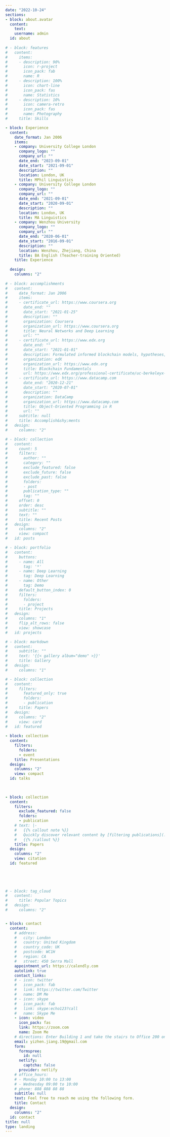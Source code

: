 ```yaml
---
date: "2022-10-24"
sections:
- block: about.avatar
  content:
    text: 
    username: admin
  id: about
  
# - block: features
#   content:
#     items:
#     - description: 90%
#       icon: r-project
#       icon_pack: fab
#       name: R
#     - description: 100%
#       icon: chart-line
#       icon_pack: fas
#       name: Statistics
#     - description: 10%
#       icon: camera-retro
#       icon_pack: fas
#       name: Photography
#     title: Skills

- block: Experience
  content:
    date_format: Jan 2006
    items:
    - company: University College London 
      company_logo: ""
      company_url: ""
      date_end: "2023-09-01"
      date_start: "2021-09-01"
      description: ""
      location: London, UK
      title: MPhil Linguistics
    - company: University College London
      company_logo: ""
      company_url: ""
      date_end: "2021-09-01"
      date_start: "2020-09-01"
      description: ""
      location: London, UK
      title: MA Linguistics
    - company: Wenzhou University
      company_logo: ""
      company_url: ""
      date_end: "2020-06-01"
      date_start: "2016-09-01"
      description: ""
      location: Wenzhou, Zhejiang, China
      title: BA English (Teacher-training Oriented)
    title: Experience
    
  design:
    columns: "2"
    
# - block: accomplishments
#   content:
#     date_format: Jan 2006
#     items:
#     - certificate_url: https://www.coursera.org
#       date_end: ""
#       date_start: "2021-01-25"
#       description: ""
#       organization: Coursera
#       organization_url: https://www.coursera.org
#       title: Neural Networks and Deep Learning
#       url: ""
#     - certificate_url: https://www.edx.org
#       date_end: ""
#       date_start: "2021-01-01"
#       description: Formulated informed blockchain models, hypotheses, and use cases.
#       organization: edX
#       organization_url: https://www.edx.org
#       title: Blockchain Fundamentals
#       url: https://www.edx.org/professional-certificate/uc-berkeleyx-blockchain-fundamentals
#     - certificate_url: https://www.datacamp.com
#       date_end: "2020-12-21"
#       date_start: "2020-07-01"
#       description: ""
#       organization: DataCamp
#       organization_url: https://www.datacamp.com
#       title: Object-Oriented Programming in R
#       url: ""
#     subtitle: null
#     title: Accomplish&shy;ments
#   design:
#     columns: "2"

# - block: collection
#   content:
#     count: 5
#     filters:
#       author: ""
#       category: ""
#       exclude_featured: false
#       exclude_future: false
#       exclude_past: false
#       folders:
#       - post
#       publication_type: ""
#       tag: ""
#     offset: 0
#     order: desc
#     subtitle: ""
#     text: ""
#     title: Recent Posts
#   design:
#     columns: "2"
#     view: compact
#   id: posts

# - block: portfolio
#   content:
#     buttons:
#     - name: All
#       tag: '*'
#     - name: Deep Learning
#       tag: Deep Learning
#     - name: Other
#       tag: Demo
#     default_button_index: 0
#     filters:
#       folders:
#       - project
#     title: Projects
#   design:
#     columns: "1"
#     flip_alt_rows: false
#     view: showcase
#   id: projects

# - block: markdown
#   content:
#     subtitle: ""
#     text: '{{< gallery album="demo" >}}'
#     title: Gallery
#   design:
#     columns: "1"

# - block: collection
#   content:
#     filters:
#       featured_only: true
#       folders:
#       - publication
#     title: Papers
#   design:
#     columns: "2"
#     view: card
#   id: featured
  
- block: collection
  content:
    filters:
      folders:
      - event
    title: Presentations
  design:
    columns: "2"
    view: compact
  id: talks  

  
  
- block: collection
  content:
    filters:
      exclude_featured: false
      folders:
      - publication
    # text: |-
    #   {{% callout note %}}
    #   Quickly discover relevant content by [filtering publications](./publication/).
    #   {{% /callout %}}
    title: Papers
  design:
    columns: "2"
    view: citation
  id: featured

    

  
  
# - block: tag_cloud
#   content:
#     title: Popular Topics
#   design:
#     columns: "2"


- block: contact
  content:
    # address:
    #   city: London
    #   country: United Kingdom
    #   country_code: UK
    #   postcode: WC1H
    #   region: CA
    #   street: 450 Serra Mall
    appointment_url: https://calendly.com
    autolink: true
    contact_links:
    # - icon: twitter
    #   icon_pack: fab
    #   link: https://twitter.com/Twitter
    #   name: DM Me
    # - icon: skype
    #   icon_pack: fab
    #   link: skype:echo123?call
    #   name: Skype Me
    - icon: video
      icon_pack: fas
      link: https://zoom.com
      name: Zoom Me
    # directions: Enter Building 1 and take the stairs to Office 200 on Floor 2
    email: yizhen.jiang.19@gmail.com
    form:
      formspree:
        id: null
      netlify:
        captcha: false
      provider: netlify
    # office_hours:
    # - Monday 10:00 to 13:00
    # - Wednesday 09:00 to 10:00
    # phone: 888 888 88 88
    subtitle: null
    text: Feel free to reach me using the following form. 
    title: Contact
  design:
    columns: "2"
  id: contact
title: null
type: landing
---
```

